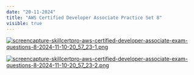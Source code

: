 ```yaml
---
date: "20-11-2024"
title: "AWS Certified Developer Associate Practice Set 8"
visible: true
---
```

<a href="/blog/images/screencapture-skillcertpro-aws-certified-developer-associate-exam-questions-8-2024-11-10-20_57_23-1.png" target="_blank"><img src="/blog/images/screencapture-skillcertpro-aws-certified-developer-associate-exam-questions-8-2024-11-10-20_57_23-1.png" alt="screencapture-skillcertpro-aws-certified-developer-associate-exam-questions-8-2024-11-10-20_57_23-1.png" /></a>

<a href="/blog/images/screencapture-skillcertpro-aws-certified-developer-associate-exam-questions-8-2024-11-10-20_57_23-2.png" target="_blank"><img src="/blog/images/screencapture-skillcertpro-aws-certified-developer-associate-exam-questions-8-2024-11-10-20_57_23-2.png" alt="screencapture-skillcertpro-aws-certified-developer-associate-exam-questions-8-2024-11-10-20_57_23-2.png" /></a>
